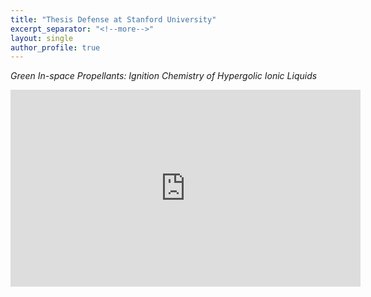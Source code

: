 ```yaml
---
title: "Thesis Defense at Stanford University"
excerpt_separator: "<!--more-->"
layout: single
author_profile: true
---
```

*Green In-space Propellants: Ignition Chemistry of Hypergolic Ionic Liquids*

<iframe width="560" height="315" src="https://www.youtube-nocookie.com/embed/F4zuZRf78V4" frameborder="0" allow="accelerometer; autoplay; clipboard-write; encrypted-media; gyroscope; picture-in-picture" allowfullscreen></iframe>